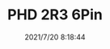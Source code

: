 ﻿---
layout: post 
title: PHD 2R3 6Pin
is_home: true
tags: PHD WW
categories: housing-terminal
overview: 
part_number: 
thumb_img: 
small_img: static/202107/584-20210720.jpg
date: 2021/7/20 8:18:44
---



